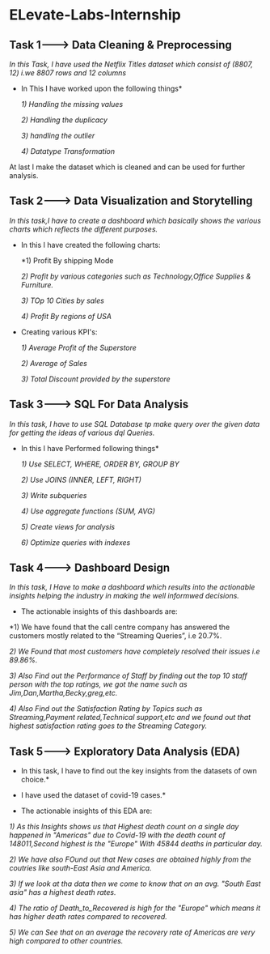 # ELevate-Labs-Internship

## Task 1---> Data Cleaning & Preprocessing

*In this Task, I have used the Netflix Titles dataset which consist  of (8807, 12) i.we 8807 rows and 12 columns*

* In This I have worked upon the following things*
  
  *1) Handling the missing values*
  
  *2) Handling the duplicacy*
     
  *3) handling the outlier*
     
  *4) Datatype Transformation*

At  last I make the dataset which is cleaned and can be used for further analysis.


## Task 2---> Data Visualization and Storytelling

*In this task,I have to create a dashboard which basically shows the various charts which reflects the different purposes.*

* In this I have created the following charts:
  
   *1) Profit By shipping Mode
  
   *2) Profit by various categories such as Technology,Office Supplies & Furniture.*
       
   *3) TOp 10 Cities by sales*
       
   *4) Profit By regions of USA*
   
* Creating various KPI's:
  
   *1) Average Profit of the Superstore*
  
    *2) Average of Sales*
       
    *3) Total Discount provided by the superstore*
  

## Task 3---> SQL For Data Analysis

*In this task, I have to use SQL Database tp make query over the given data for getting the ideas of various dql Queries.*

* In this I have Performed following things*

  *1) Use SELECT, WHERE, ORDER BY, GROUP BY*
  
  *2) Use JOINS (INNER, LEFT, RIGHT)*
     
  *3) Write subqueries*
     
  *4) Use aggregate functions (SUM, AVG)*
     
  *5) Create views for analysis*
     
  *6) Optimize queries with indexes*

## Task 4---> Dashboard Design

*In this task, I Have to make a dashboard which results into the actionable insights helping the industry in making the well informwed decisions.*

* The actionable insights of this dashboards are:

*1) We have found that the call centre company has answered the customers mostly related to the “Streaming Queries”, i.e  20.7%.

*2) We Found that most customers have completely resolved their issues i.e 89.86%.*
   
*3) Also Find out the Performance of Staff by finding out the top 10 staff person with the top ratings, we got the name such as Jim,Dan,Martha,Becky,greg,etc.*
   
*4) Also Find out the Satisfaction Rating by Topics such as Streaming,Payment related,Technical support,etc and we found out that highest satisfaction rating goes to the Streaming Category.*

## Task 5---> Exploratory Data Analysis (EDA)

* In this task, I have to find out the key insights from the datasets of own choice.*

* I have used the dataset of covid-19 cases.*

* The actionable insights of this EDA are:

*1) As this Insights shows us that Highest death count on a single day happened in "Americas" due to Covid-19 with the death count of 148011,Second highest is the "Europe" With 45844 deaths in particular day.*

*2) We have also FOund out that New cases are obtained highly from the coutries like south-East Asia and America.*

*3) If we look at tha data then we come to know that on an avg. "South East asia" has a highest death rates.*

*4) The ratio of Death_to_Recovered is high for the "Europe" which means it has higher death rates compared to recovered.*

*5) We can See that on an average the recovery rate of Americas are very high compared to other countries.*
